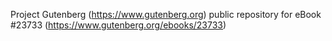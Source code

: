 Project Gutenberg (https://www.gutenberg.org) public repository for eBook #23733 (https://www.gutenberg.org/ebooks/23733)
